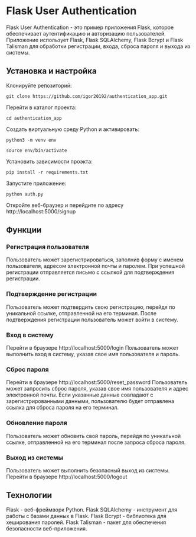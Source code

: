 # Flask User Authentication

Flask User Authentication - это пример приложения Flask, которое обеспечивает аутентификацию и авторизацию пользователей. Приложение использует Flask, Flask SQLAlchemy, Flask Bcrypt и Flask Talisman для обработки регистрации, входа, сброса пароля и выхода из системы.

## Установка и настройка

Клонируйте репозиторий:

    git clone https://github.com/igor20192/authentication_app.git

Перейти в каталог проекта:

    cd authentication_app

Создать виртуальную среду Python и активировать:

    python3 -m venv env

    source env/bin/activate

Установить зависимости проэкта:

    pip install -r requirements.txt

Запустите приложение:

    python auth.py

Откройте веб-браузер и перейдите по адресу http://localhost:5000/signup

## Функции

### Регистрация пользователя

Пользователь может зарегистрироваться, заполнив форму с именем пользователя, адресом электронной почты и паролем.
При успешной регистрации отправляется письмо с ссылкой для подтверждения регистрации.

### Подтверждение регистрации

Пользователь может подтвердить свою регистрацию, перейдя по уникальной ссылке, отправленной на его терминал.
После подтверждения регистрации пользователь может войти в систему.

### Вход в систему

Перейти в браузере http://localhost:5000/login
Пользователь может выполнить вход в систему, указав свое имя пользователя и пароль.

### Сброс пароля

Перейти в браузере http://localhost:5000/reset_password
Пользователь может запросить сброс пароля, указав свое имя пользователя и адрес электронной почты.
Если указанные данные совпадают с зарегистрированными данными, пользователю будет отправлена ссылка для сброса пароля на его терминал.

### Обновление пароля

Пользователь может обновить свой пароль, перейдя по уникальной ссылке, отправленной на его терминал после запроса сброса пароля.

### Выход из системы

Пользователь может выполнить безопасный выход из системы.
Перейти в браузере http://localhost:5000/logout

## Технологии

Flask - веб-фреймворк Python.
Flask SQLAlchemy - инструмент для работы с базами данных в Flask.
Flask Bcrypt - библиотека для хеширования паролей.
Flask Talisman - пакет для обеспечения безопасности веб-приложения.


